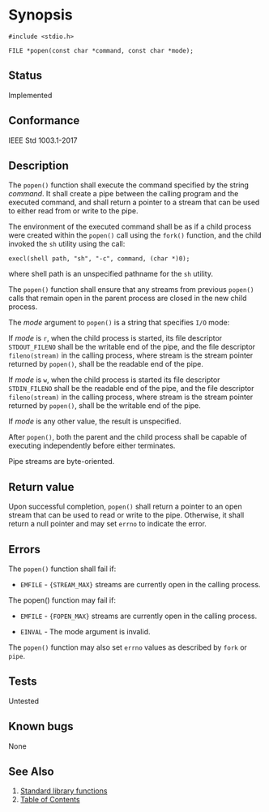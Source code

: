 # Synopsis 
`#include <stdio.h>`</br>

`FILE *popen(const char *command, const char *mode);`</br>

## Status
Implemented
## Conformance
IEEE Std 1003.1-2017
## Description

The `popen()` function shall execute the command specified by the string _command_. It shall create a pipe between the calling program and the executed command, and shall return a pointer to a stream that can be used to either read from or write to the pipe.

The environment of the executed command shall be as if a child process were created within the `popen()` call using the `fork()` function, and the child invoked the `sh` utility using the call:

`execl(shell path, "sh", "-c", command, (char *)0);`

where shell path is an unspecified pathname for the `sh` utility.

The `popen()` function shall ensure that any streams from previous `popen()` calls that remain open in the parent process are closed in the new child process.

The _mode_ argument to `popen()` is a string that specifies `I/O` mode:

If _mode_ is `r`, when the child process is started, its file descriptor `STDOUT_FILENO` shall be the writable end of the pipe, and the file descriptor `fileno(stream)` in the calling process, where stream is the stream pointer returned by `popen()`, shall be the readable end of the pipe.

If _mode_ is `w`, when the child process is started its file descriptor `STDIN_FILENO` shall be the readable end of the pipe, and the file descriptor `fileno(stream)` in the calling process, where stream is the stream pointer returned by `popen()`, shall be the writable end of the pipe.

If _mode_ is any other value, the result is unspecified.

After `popen()`, both the parent and the child process shall be capable of executing independently before either terminates.

Pipe streams are byte-oriented.


## Return value


Upon successful completion, `popen()` shall return a pointer to an open stream that can be used to read or write to the pipe. Otherwise, it shall return a null pointer and may set `errno` to indicate the error.


## Errors


The `popen()` function shall fail if:

 * `EMFILE` - `{STREAM_MAX}` streams are currently open in the calling process.

The popen() function may fail if:

 * `EMFILE` - `{FOPEN_MAX}` streams are currently open in the calling process.

 * `EINVAL` - The mode argument is invalid.

The `popen()` function may also set `errno` values as described by `fork` or `pipe`.


## Tests

Untested

## Known bugs

None

## See Also 
1. [Standard library functions](../README.md)
2. [Table of Contents](../../../README.md)
